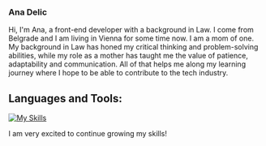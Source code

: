 ### Ana Delic 


Hi, I'm Ana, a front-end developer with a background in Law. I come from Belgrade and I am living in Vienna for some time now. I am a mom of one.
My background in Law has honed my critical thinking and problem-solving abilities, while my role as a mother has taught me the value of patience, adaptability and communication. All of that helps me along my learning journey where I hope to be able to contribute to the tech industry. 



## Languages and Tools:
[![My Skills](https://skillicons.dev/icons?i=js,html,css,postgres,sass,tailwind,vscode,react,nextjs)](https://skillicons.dev)

I am very excited to continue growing my skills!



